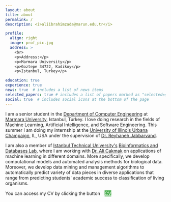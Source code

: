 ```yaml
---
layout: about
title: about
permalink: /
description: <i>aliibrahimzada@marun.edu.tr</i>

profile:
  align: right
  image: prof_pic.jpg
  address: >
    <br>
    <p>Address:</p>
    <p>Marmara University</p>
    <p>Goztepe 34722, Kadikoy</p>
    <p>Istanbul, Turkey</p>

education: true
experience: true
news: true  # includes a list of news items
selected_papers: true # includes a list of papers marked as "selected={true}"
social: true  # includes social icons at the bottom of the page
---
```


I am a senior student in the <a href="http://cse.eng.marmara.edu.tr/en" target="blank">Department of Computer Engineering</a> at <a href="https://www.marmara.edu.tr/en" target="blank">Marmara University</a>, Istanbul, Turkey. I love doing research in the fields of Machine Learning, Artificial Intelligence, and Software Engineering. This summer I am doing my internship at the <a href="https://www.illinois.edu" target="blank">University of Illinois Urbana Champaign</a>, IL, USA under the supervision of <a href="https://reyhaneh.cs.illinois.edu/" target="blank">Dr. Reyhaneh Jabbarvand</a>.

I am also a member of <a href="https://www.itu.edu.tr/en/homepage" target="blank">Istanbul Technical University's</a> <a href="https://bioinformatics.itu.edu.tr/" target="blank">Bioinformatics and Databases Lab</a>, where I am working with <a href="https://web.itu.edu.tr/alicakmak/" target="blank">Dr. Ali Cakmak</a> on applications of machine learning in different domains. More specifically, we develop computational models and automated analysis methods for biological data. Moreover, we develop data mining and management algorithms to automatically predict variety of data pieces in diverse applications that range from predicting students' academic success to classification of living organisms.

You can access my CV by clicking the button&emsp;<a style="background-color: #4CAF50; font-size: 15px; color: white;" class="btn line-btn-dark btn-icon btn-radius" href="/assets/pdf/cv.pdf" target="blank">CV</a>